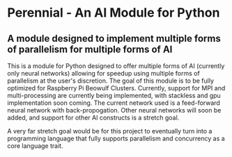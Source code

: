 Perennial - An AI Module for Python
===================================
A module designed to implement multiple forms of parallelism for multiple forms of AI
-------------------------------------------------------------------------------------
This is a module for Python designed to offer multiple forms of AI (currently only neural networks) allowing for speedup using multiple forms of parallelism at the user's discretion. The goal of this module is to be fully optimized for Raspberry Pi Beowulf Clusters. Currently, support for MPI and multi-processing are currently being implemented, with stackless and gpu implementation soon coming. The current network used is a feed-forward neural network with back-propogation. Other neural networks will soon be added, and support for other AI constructs is a stretch goal. 

A very far stretch goal would be for this project to eventually turn into a programming language that fully supports parallelism and concurrency as a core language trait.
